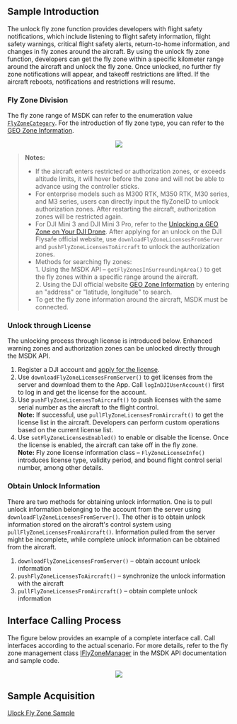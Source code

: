 ## Sample Introduction

The unlock fly zone function provides developers with flight safety notifications, which include listening to flight safety information, flight safety warnings, critical flight safety alerts, return-to-home information, and changes in fly zones around the aircraft. By using the unlock fly zone function, developers can get the fly zone within a specific kilometer range around the aircraft and unlock the fly zone. Once unlocked, no further fly zone notifications will appear, and takeoff restrictions are lifted. If the aircraft reboots, notifications and restrictions will resume.


### Fly Zone Division

The fly zone range of MSDK can refer to the enumeration value [`FlyZoneCategory`](). For the introduction of fly zone type, you can refer to the [GEO Zone Information](https://fly-safe.dji.com/nfz/nfz-query).

<div style="display: flex; justify-content: center;">
  <img src="https://terra-1-g.djicdn.com/71a7d383e71a4fb8887a310eb746b47f/msdk/Documentation/v5.3/flyzones_category_en.png">
</div>

> **Notes:**
>
> * If the aircraft enters restricted or authorization zones, or exceeds altitude limits, it will hover before the zone and will not be able to advance using the controller sticks.
> * For enterprise models such as M300 RTK, M350 RTK, M30 series, and M3 series, users can directly input the flyZoneID to unlock authorization zones. After restarting the aircraft, authorization zones will be restricted again.
> * For DJI Mini 3 and DJI Mini 3 Pro, refer to the [Unlocking a GEO Zone on Your DJI Drone](https://support.dji.com/help/content?customId=en-us03400006732&spaceId=34&re=HK&lang=en). After applying for an unlock on the DJI Flysafe official website, use `downloadFlyZoneLicensesFromServer` and `pushFlyZoneLicensesToAircraft` to unlock the authorization zones.
> * Methods for searching fly zones:<br/>
    1. Using the MSDK API – `getFlyZonesInSurroundingArea()` to get the fly zones within a specific range around the aircraft.<br/>
    2. Using the DJI official website [GEO Zone Information](https://fly-safe.dji.com/nfz/nfz-query) by entering an "address" or "latitude, longitude" to search.
> * To get the fly zone information around the aircraft, MSDK must be connected.


### Unlock through License

The unlocking process through license is introduced below. Enhanced warning zones and authorization zones can be unlocked directly through the MSDK API.

1. Register a DJI account and [apply for the license](https://fly-safe.dji.com/unlock/unlock-request/list).
2. Use `downloadFlyZoneLicensesFromServer()` to get licenses from the server and download them to the App. Call `logInDJIUserAccount()` first to log in and get the license for the account.
3. Use `pushFlyZoneLicensesToAircraft()` to push licenses with the same serial number as the aircraft to the flight control.<br/>
  **Note:** If successful, use `pullFlyZoneLicensesFromAircraft()` to get the license list in the aircraft. Developers can perform custom operations based on the current license list.
4. Use `setFlyZoneLicensesEnabled()` to enable or disable the license. Once the license is enabled, the aircraft can take off in the fly zone.<br/>
  **Note:** Fly zone license information class – `FlyZoneLicenseInfo()` introduces license type, validity period, and bound flight control serial number, among other details.

### Obtain Unlock Information

There are two methods for obtaining unlock information. One is to pull unlock information belonging to the account from the server using `downloadFlyZoneLicensesFromServer()`. The other is to obtain unlock information stored on the aircraft's control system using `pullFlyZoneLicensesFromAircraft()`. Information pulled from the server might be incomplete, while complete unlock information can be obtained from the aircraft.


1. `downloadFlyZoneLicensesFromServer()` – obtain account unlock information
2. `pushFlyZoneLicensesToAircraft()` – synchronize the unlock information with the aircraft
3. `pullFlyZoneLicensesFromAircraft()` – obtain complete unlock information

## Interface Calling Process

The figure below provides an example of a complete interface call. Call interfaces according to the actual scenario. For more details, refer to the fly zone management class [IFlyZoneManager](https://developer.dji.com/api-reference-v5/android-api/Components/IFlyZoneManager/IFlyZoneManager.html) in the MSDK API documentation and sample code.


<div style="display: flex; justify-content: center;">
<img src="https://terra-1-g.djicdn.com/71a7d383e71a4fb8887a310eb746b47f/msdk/Documentation/v5.3/flyzone-api-en(1).png" style="width:auto"/></div>

## Sample Acquisition

[Ulock Fly Zone Sample](https://github.com/dji-sdk/Mobile-SDK-Android-V5/blob/dev-sdk-main/SampleCode-V5/android-sdk-v5-sample/src/main/java/dji/sampleV5/aircraft/pages/FlySafeFragment.kt)

